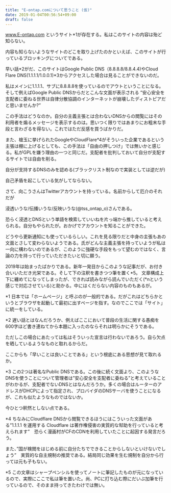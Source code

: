 ```yaml
---
title: "E-ontap.comについて思うこと (仮)"
date: 2019-01-04T00:56:54+09:00
draft: false
---
```

www.E-ontap.com というサイト*1が存在する。私はこのサイトの内容は殆ど知らない。
<!--more-->

内容も知らないようなサイトのどこを取り上げたのかといえば、このサイトが行っているブロッキングについてである。


早い話*2がだ、このサイトはGoogle Public DNS（8.8.8.8/8.8.4.4)やCloud Flare DNS(1.1.1.1/1.0.0.1)*3からアクセスした場合は見ることができないのだ。

私はメインに1.1.1.1、サブに8.8.8.8を使っているのでアウトということになる。そして例えばGoogle Public DNSからだとこんな文面が表示される ”安心安全を支配者に委ねる世界は自律分散協調のインターネットが崩壊したディストピアだと思いませんか?”


この手法はどうなのか。自分の主義主張とは合わないDNSからの閲覧にはその利用者を煽るメッセージを表示するのは。思いつく限りではあまりにお粗末な手段と言わざるを得ない。これではただ反感を買うばかりだ。


また、槍玉に挙げられたGoogleやCloudFlare*4がそういった企業であるという主張は棚に上げるとしても、この手法は「自由の押しつけ」では無いかと感じる。私がGPLを嫌う理由の一つと同じだ。支配者を批判しておいて自分が支配するサイトでは自由を削る。

自分が支持するDNSのみを認める(ブラックリスト制なので実装としては逆だが)

自己矛盾を起こしている気がしてならない。


さて、向こうさんはTwitterアカウントを持っている。名前からして厄介のそれだが

浸透いうな/伝播いうな/反映いうな(@tss_ontap_o)さんである。

恐らく浸透とDNSという単語を検索していいねを片っ端から推していると考えられる。自分もやられたが。おかげでアカウントを知ることができた。

どうやら更新通知にも使っているらしい。これを見る限りだと中身の主張もあの文面とさして変わらないようである。氏がどんな主義主張を持っていようが私は一向に構わないのであるが、このように強硬な手段をもって望むのではなく、言論の力を持って行っていただきたいと切に願う。


2019年は始まったばかりである。新年一発目からこのような記事だが、お付き合いいただき光栄である。そして下の注釈を書きつつ筆を置く*5。
文章構成上下に纏めてになってしまったが、できれば読みながら読んでいただく(*nという感じで対応させている)と助かる。中にはくだらない内容のものもあるが。


*1 日本では「ホームページ」と呼ぶのが一般的である。だがこれはどちらかというとブラウザを起動して最初に出すページを指す。なのでここでは「サイト」に統一をしている。


*2 遅い話とはなんだろうか、例えばここにおいて普段の生活に関する愚痴を600字ほど書き連ねてから本題に入ったのならそれは明らかにそうである。

ただしこの場合にあたっては私はそういった宣言は行わないであろう。自ら欠点を晒しているようなものと取れるからだ。

ここからも「早いことは良いことである」という根底にある思想が見て取れるか。


*3 この2つは著名なPublic DNSである。この後に続く文面より、このようなDNSを使うことについて管理者は”安心安全を支配者に委ねる”と考えていることがわかるが、支配者でないDNSとはなんだろうか。多くの場合はルーターのアドレスがDHCPによって指定され、プロバイダのDNSサーバを使うことになるが、これも似たようなものではないか。

今ひとつ釈然としない点である。


*4 ちなみにCloudflare DNSから閲覧できるほうにはこういった文面がある”1.1.1.1 を運用する Cloudflare は著作権侵害の実質的な幇助を行っていると考えられます”　恐らく漫画村がCFのCDNを利用していたことに起因する発言だろう。

また、”国が検閲をはじめる前に自分たちでできることからしないといけないでしょう”　実質的な自主規制の推奨である。結局同じ効果を生む規制を自分から行っては元も子もない。


*5 この文章はシャープペンシルを使ってノートに筆記したものが元になっているので、実際にここで私は筆を置いた。尚、PCに打ち込む際にだいぶ加筆を行っているので、そのまま持ってきたわけでは無い。